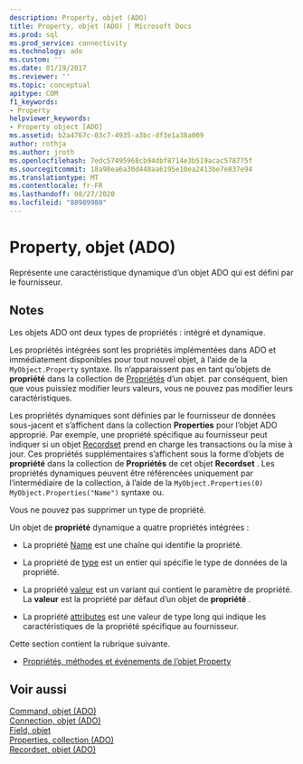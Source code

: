 ```yaml
---
description: Property, objet (ADO)
title: Property, objet (ADO) | Microsoft Docs
ms.prod: sql
ms.prod_service: connectivity
ms.technology: ado
ms.custom: ''
ms.date: 01/19/2017
ms.reviewer: ''
ms.topic: conceptual
apitype: COM
f1_keywords:
- Property
helpviewer_keywords:
- Property object [ADO]
ms.assetid: b2a4767c-03c7-4935-a3bc-df3e1a38a009
author: rothja
ms.author: jroth
ms.openlocfilehash: 7edc57495968cb94dbf8714e3b519acac578775f
ms.sourcegitcommit: 18a98ea6a30d448aa6195e10ea2413be7e837e94
ms.translationtype: MT
ms.contentlocale: fr-FR
ms.lasthandoff: 08/27/2020
ms.locfileid: "88989980"
---
```

# <a name="property-object-ado"></a>Property, objet (ADO)
Représente une caractéristique dynamique d’un objet ADO qui est défini par le fournisseur.  
  
## <a name="remarks"></a>Notes  
 Les objets ADO ont deux types de propriétés : intégré et dynamique.  
  
 Les propriétés intégrées sont les propriétés implémentées dans ADO et immédiatement disponibles pour tout nouvel objet, à l’aide de la `MyObject.Property` syntaxe. Ils n’apparaissent pas en tant qu’objets de **propriété** dans la collection de [Propriétés](./properties-collection-ado.md) d’un objet. par conséquent, bien que vous puissiez modifier leurs valeurs, vous ne pouvez pas modifier leurs caractéristiques.  
  
 Les propriétés dynamiques sont définies par le fournisseur de données sous-jacent et s’affichent dans la collection **Properties** pour l’objet ADO approprié. Par exemple, une propriété spécifique au fournisseur peut indiquer si un objet [Recordset](./recordset-object-ado.md) prend en charge les transactions ou la mise à jour. Ces propriétés supplémentaires s’affichent sous la forme d’objets de **propriété** dans la collection de **Propriétés** de cet objet **Recordset** . Les propriétés dynamiques peuvent être référencées uniquement par l’intermédiaire de la collection, à l’aide de la `MyObject.Properties(0)` `MyObject.Properties("Name")` syntaxe ou.  
  
 Vous ne pouvez pas supprimer un type de propriété.  
  
 Un objet de **propriété** dynamique a quatre propriétés intégrées :  
  
-   La propriété [Name](./name-property-ado.md) est une chaîne qui identifie la propriété.  
  
-   La propriété de [type](./type-property-ado.md) est un entier qui spécifie le type de données de la propriété.  
  
-   La propriété [valeur](./value-property-ado.md) est un variant qui contient le paramètre de propriété. La **valeur** est la propriété par défaut d’un objet de **propriété** .  
  
-   La propriété [attributes](./attributes-property-ado.md) est une valeur de type long qui indique les caractéristiques de la propriété spécifique au fournisseur.  
  
 Cette section contient la rubrique suivante.  
  
-   [Propriétés, méthodes et événements de l’objet Property](./property-object-properties-methods-and-events.md)  
  
## <a name="see-also"></a>Voir aussi  
 [Command, objet (ADO)](./command-object-ado.md)   
 [Connection, objet (ADO)](./connection-object-ado.md)   
 [Field, objet](./field-object.md)   
 [Properties, collection (ADO)](./properties-collection-ado.md)   
 [Recordset, objet (ADO)](./recordset-object-ado.md)
